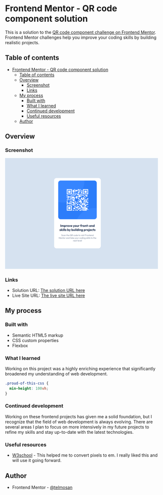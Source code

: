 # Frontend Mentor - QR code component solution

This is a solution to the [QR code component challenge on Frontend Mentor](https://www.frontendmentor.io/challenges/qr-code-component-iux_sIO_H). Frontend Mentor challenges help you improve your coding skills by building realistic projects. 

## Table of contents

- [Frontend Mentor - QR code component solution](#frontend-mentor---qr-code-component-solution)
  - [Table of contents](#table-of-contents)
  - [Overview](#overview)
    - [Screenshot](#screenshot)
    - [Links](#links)
  - [My process](#my-process)
    - [Built with](#built-with)
    - [What I learned](#what-i-learned)
    - [Continued development](#continued-development)
    - [Useful resources](#useful-resources)
  - [Author](#author)


## Overview

### Screenshot

![Solution preview for the QR code component coding challenge](./images/FireShot%20Capture%20002%20-%20Frontend%20Mentor%20-%20QR%20code%20component%20-%20127.0.0.1.png)

### Links

- Solution URL: [The solution URL here](index.html)
- Live Site URL: [The live site URL here](https://codeqr-cm.netlify.app/)

## My process

### Built with

- Semantic HTML5 markup
- CSS custom properties
- Flexbox

### What I learned

Working on this project was a highly enriching experience that significantly broadened my understanding of web development. 


```css
.proud-of-this-css {
  min-height: 100vh;
}
```

### Continued development

Working on these frontend projects has given me a solid foundation, but I recognize that the field of web development is always evolving. There are several areas I plan to focus on more intensively in my future projects to refine my skills and stay up-to-date with the latest technologies.

### Useful resources

- [W3school](https://www.w3schools.com/) - This helped me to convert pixels to em. I really liked this and will use it going forward.

## Author

- Frontend Mentor - [@telmosan](https://www.frontendmentor.io/profile/telmosan)



